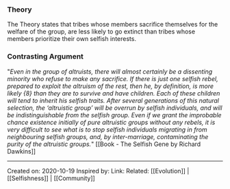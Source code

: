 ### Theory

The Theory states that tribes whose members sacrifice themselves for the welfare of the group, are less likely to go extinct than tribes whose members prioritize their own selfish interests.

### Contrasting Argument

"*Even in the group of altruists, there will almost certainly be a dissenting minority who refuse to make any sacrifice. If there is just one selfish rebel, prepared to exploit the altruism of the rest, then he, by definition, is more likely  {8}  than they are to survive and have children. Each of these children will tend to inherit his selfish traits. After several generations of this natural selection, the ‘altruistic group’ will be overrun by selfish individuals, and will be indistinguishable from the selfish group. Even if we grant the improbable chance existence initially of pure altruistic groups without any rebels, it is very difficult to see what is to stop selfish individuals migrating in from neighbouring selfish groups, and, by inter-marriage, contaminating the purity of the altruistic groups.*" [[Book - The Selfish Gene by Richard Dawkins]]

-------------------
Created on: 2020-10-19
Inspired by: 
Link:
Related: [[Evolution]] | [[Selfishness]] | [[Community]]